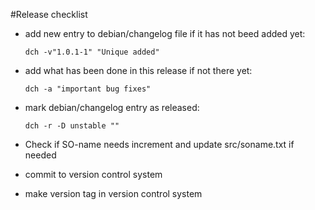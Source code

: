 #Release checklist

- add new entry to debian/changelog file if it has not beed added yet:

	```
	dch -v"1.0.1-1" "Unique added"
	```

- add what has been done in this release if not there yet:

	```
	dch -a "important bug fixes"
	```

- mark debian/changelog entry as released:

	```
	dch -r -D unstable ""
	```

- Check if SO-name needs increment and update src/soname.txt if needed

- commit to version control system

- make version tag in version control system
